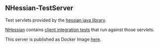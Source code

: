 ## NHessian-TestServer

Test servlets provided by the [hessian java library](https://mvnrepository.com/artifact/com.caucho/hessian/4.0.63).

[NHessian](https://github.com/sharkBiscuit/NHessian) contains [client integration tests](https://github.com/sharkBiscuit/NHessian/tree/master/NHessian.Tests/Client) that run against those servlets.

This server is published as Docker Image [here](https://hub.docker.com/repository/docker/k4tan/hessian-test-server).
